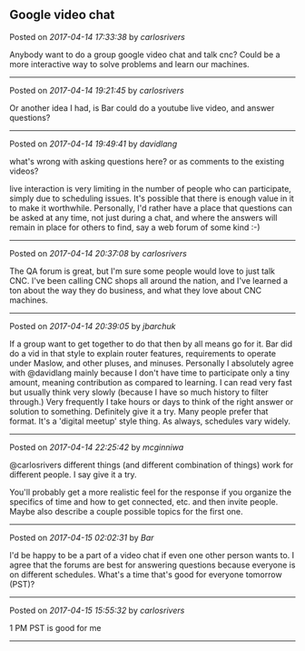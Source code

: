 ## Google video chat
Posted on *2017-04-14 17:33:38* by *carlosrivers*

Anybody want to do a group google video chat and talk cnc? Could be a more interactive way to solve problems and learn our machines.

---

Posted on *2017-04-14 19:21:45* by *carlosrivers*

Or another idea I had, is Bar could do a youtube live video, and answer questions?

---

Posted on *2017-04-14 19:49:41* by *davidlang*

what's wrong with asking questions here? or as comments to the existing videos?

live interaction is very limiting in the number of people who can participate, simply due to scheduling issues. It's possible that there is enough value in it to make it worthwhile. Personally, I'd rather have a place that questions can be asked at any time, not just during a chat, and where the answers will remain in place for others to find, say a web forum of some kind :-)

---

Posted on *2017-04-14 20:37:08* by *carlosrivers*

The QA forum is great, but I'm sure some people would love to just talk CNC. I've been calling CNC shops all around the nation, and I've learned a ton about the way they do business, and what they love about CNC machines.

---

Posted on *2017-04-14 20:39:05* by *jbarchuk*

If a group want to get together to do that then by all means go for it.
Bar did do a vid in that style to explain router features, requirements to operate under Maslow, and other pluses, and minuses.
Personally I absolutely agree with @davidlang mainly because I don't have time to participate only a tiny amount, meaning contribution as compared to learning. I can read very fast but usually think very slowly (because I have so much history to filter through.) Very frequently I take hours or days to think of the right answer or solution to something.
Definitely give it a try. Many people prefer that format. It's a  'digital meetup' style thing. As always, schedules vary widely.

---

Posted on *2017-04-14 22:25:42* by *mcginniwa*

@carlosrivers different things (and different combination of things) work for different people. I say give it a try.

You'll probably get a more realistic feel for the response if you organize the specifics of time and how to get connected, etc. and then invite people. Maybe also describe a couple possible topics for the first one.

---

Posted on *2017-04-15 02:02:31* by *Bar*

I'd be happy to be a part of a video chat if even one other person wants to. I agree that the forums are best for answering questions because everyone is on different schedules. What's a time that's good for everyone tomorrow (PST)?

---

Posted on *2017-04-15 15:55:32* by *carlosrivers*

1 PM PST is good for me

---

